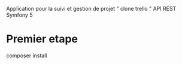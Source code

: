 Application pour la suivi et gestion de projet " clone trello " API REST Symfony 5

# Premier etape 
composer install
